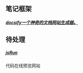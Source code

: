 ## 笔记框架

##### [docsify一个神奇的文档网站生成器。](https://docsify.js.org/#/zh-cn/)



## 待处理

##### [jsRun](https://jsrun.net/) 

代码在线预览网站

